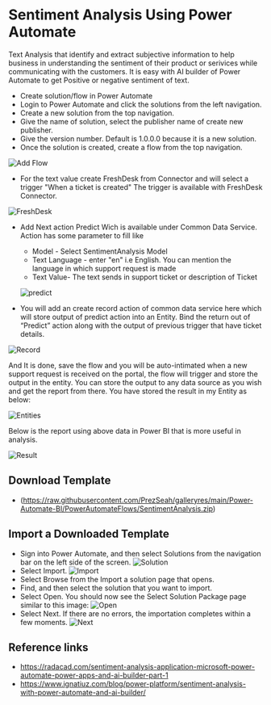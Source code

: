 # Sentiment Analysis Using Power Automate

Text Analysis that identify and extract subjective information to help business in understanding the sentiment of their product or serivices while communicating with the customers.
It is easy with AI builder of Power Automate to get Positive or negative sentiment of text.
* Create solution/flow in Power Automate
* Login to Power Automate and click the solutions from the left navigation.
* Create a new solution from the top navigation.
* Give the name of solution, select the publisher name of create new publisher.
* Give the version number. Default is 1.0.0.0 because it is a new solution.
* Once the solution is created, create a flow from the top navigation.
  
![Add Flow](https://raw.githubusercontent.com/PrezSeah/galleryres/main/Power-Automate-BI/images/AddFlow.JPG)  

* For the text value create  FreshDesk from Connector  and will select a trigger "When a ticket is created" The trigger is available with FreshDesk Connector.
  
![FreshDesk](https://raw.githubusercontent.com/PrezSeah/galleryres/main/Power-Automate-BI/images/TicketTrigger.JPG)  

* Add Next action Predict Wich is available under Common Data Service. Action has some parameter to fill like 
  * Model - Select SentimentAnalysis Model
  * Text Language - enter "en" i.e English. You can mention the language in which support request is made
  * Text Value- The text sends in support ticket or description of Ticket
  
  ![predict](https://raw.githubusercontent.com/PrezSeah/galleryres/main/Power-Automate-BI/images/PredictSentiment.JPG)  

* You will add an create record action of common data service here which will store output of predict action into an Entity. Bind the return out of “Predict” action along with the output of previous trigger that have ticket details.

![Record](https://raw.githubusercontent.com/PrezSeah/galleryres/main/Power-Automate-BI/images/CreateRecordSentiment.JPG)

  And It is done, save the flow and you will be auto-intimated when a new support request is received on the portal, the flow will trigger and store the output in the entity. You can store the output to any data source as you wish and get the report from there.
You have stored the result in my Entity as below:

![Entities](https://raw.githubusercontent.com/PrezSeah/galleryres/main/Power-Automate-BI/images/EntitiesSentiment.JPG)

Below is the report using above data in Power BI that is more useful in analysis.

![Result](https://raw.githubusercontent.com/PrezSeah/galleryres/main/Power-Automate-BI/images/ResultSentiment.JPG)

## Download Template
* (https://raw.githubusercontent.com/PrezSeah/galleryres/main/Power-Automate-BI/PowerAutomateFlows/SentimentAnalysis.zip)

## Import a Downloaded Template
* Sign into Power Automate, and then select Solutions from the navigation bar on the left side of the screen.
  ![Solution](https://raw.githubusercontent.com/PrezSeah/galleryres/main/Power-Automate-BI/images/ImportSolution1.JPG)
* Select Import.
  ![Import](https://raw.githubusercontent.com/PrezSeah/galleryres/main/Power-Automate-BI/images/ImportSolution2.JPG)
* Select Browse from the Import a solution page that opens.
* Find, and then select the solution that you want to import.
* Select Open.
You should now see the Select Solution Package page similar to this image:
![Open](https://raw.githubusercontent.com/PrezSeah/galleryres/main/Power-Automate-BI/images/ImportSolution3.JPG)
* Select Next.
If there are no errors, the importation completes within a few moments.
![Next](https://raw.githubusercontent.com/PrezSeah/galleryres/main/Power-Automate-BI/images/ImportSolution4.JPG)
## Reference links
* https://radacad.com/sentiment-analysis-application-microsoft-power-automate-power-apps-and-ai-builder-part-1
* https://www.ignatiuz.com/blog/power-platform/sentiment-analysis-with-power-automate-and-ai-builder/

